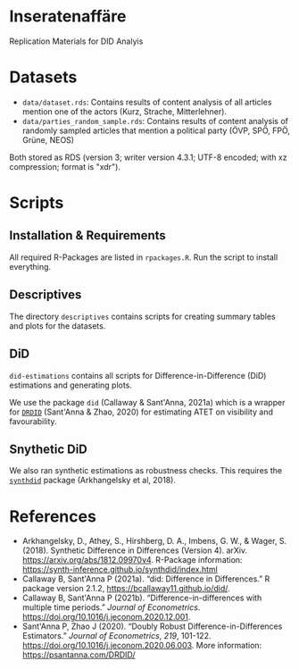 # Inseratenaffäre

Replication Materials for DID Analyis

# Datasets

- `data/dataset.rds`: Contains results of content analysis of all articles mention one of the actors (Kurz, Strache, Mitterlehner). 
- `data/parties_random_sample.rds`: Contains results of content analysis of randomly sampled articles that mention a political party (ÖVP, SPÖ, FPÖ, Grüne, NEOS)

Both stored as RDS (version 3; writer version 4.3.1; UTF-8 encoded; with xz compression; format is "xdr").

# Scripts

## Installation & Requirements

All required R-Packages are listed in `rpackages.R`. Run the script to install everything.

## Descriptives

The directory `descriptives` contains scripts for creating summary tables and plots for the datasets.

## DiD

`did-estimations` contains all scripts for Difference-in-Difference (DiD) estimations and generating plots.

We use the package `did` (Callaway & Sant'Anna, 2021a) which is a wrapper for [`DRDID`](https://psantanna.com/DRDID/) (Sant'Anna & Zhao, 2020) for estimating ATET on visibility and favourability.

## Snythetic DiD

We also ran synthetic estimations as robustness checks. This requires the [`synthdid`](https://synth-inference.github.io/synthdid/index.html) package (Arkhangelsky et al, 2018).


# References

- Arkhangelsky, D., Athey, S., Hirshberg, D. A., Imbens, G. W., & Wager, S. (2018). Synthetic Difference in Differences (Version 4). arXiv. <https://arxiv.org/abs/1812.09970v4>. R-Package information: https://synth-inference.github.io/synthdid/index.html 
- Callaway B, Sant'Anna P (2021a). “did: Difference in Differences.” R
  package version 2.1.2, <https://bcallaway11.github.io/did/>.
- Callaway B, Sant'Anna P (2021b). “Difference-in-differences with multiple time periods.” *Journal of Econometrics*. <https://doi.org/10.1016/j.jeconom.2020.12.001>.
- Sant'Anna P, Zhao J (2020). “Doubly Robust Difference-in-Differences
  Estimators.” _Journal of Econometrics_, *219*, 101-122.
  <https://doi.org/10.1016/j.jeconom.2020.06.003>. More information: https://psantanna.com/DRDID/
